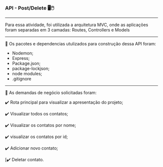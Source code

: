 
### **API - Post/Delete** 🖥️🖱️

----

Para essa atividade, foi utilizada a arquitetura MVC, onde as aplicações foram separadas em 3 camadas: Routes, Controllers e Models

---
📁 Os pacotes e dependencias utulizados para construção dessa API foram: 

* Nodemon;
* Express;
* Package.json;
* package-lockjson;
* node modules;
* .gitignore
----

📝 As demandas de negócio solicitadas foram: 
 


✔️ Rota principal para visualizar a apresentação do projeto;

✔️ Visualizar todos os contatos;

✔️ Visualizar os contatos por nome;

✔️ visualizar os contatos por id;

✔️ Adicionar novo contato;

[✔️ Deletar contato. 

